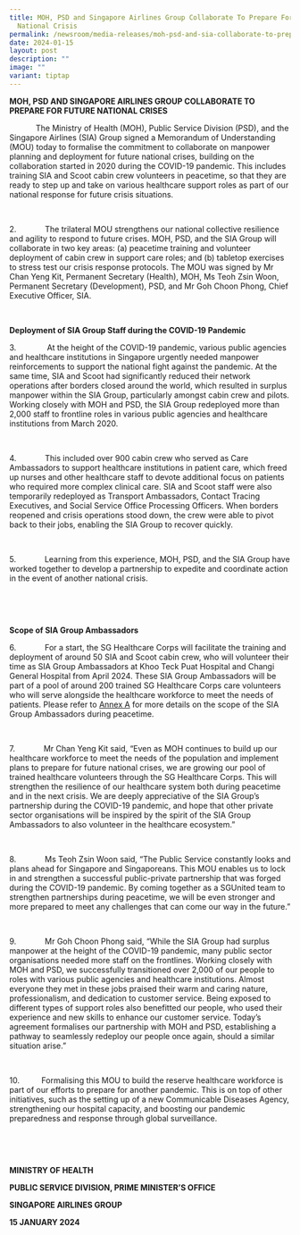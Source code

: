 ```yaml
---
title: MOH, PSD and Singapore Airlines Group Collaborate To Prepare For Future
  National Crisis
permalink: /newsroom/media-releases/moh-psd-and-sia-collaborate-to-prepare-for-future-national-crisis/
date: 2024-01-15
layout: post
description: ""
image: ""
variant: tiptap
---
```

<p><strong>MOH, PSD AND SINGAPORE AIRLINES GROUP COLLABORATE TO PREPARE FOR FUTURE NATIONAL CRISES</strong></p><p></p><p>&nbsp;&nbsp;&nbsp;&nbsp;&nbsp;&nbsp;&nbsp;&nbsp;&nbsp;&nbsp;&nbsp;&nbsp;The Ministry of Health (MOH), Public Service Division (PSD), and the Singapore Airlines (SIA) Group signed a Memorandum of Understanding (MOU) today to formalise the commitment to collaborate on manpower planning and deployment for future national crises, building on the collaboration started in 2020 during the COVID-19 pandemic. This includes training SIA and Scoot cabin crew volunteers in peacetime, so that they are ready to step up and take on various healthcare support roles as part of our national response for future crisis situations.</p><p>&nbsp;</p><p>2.&nbsp;&nbsp;&nbsp;&nbsp;&nbsp;&nbsp;&nbsp;&nbsp;&nbsp;&nbsp;&nbsp;&nbsp; The trilateral MOU strengthens our national collective resilience and agility to respond to future crises. MOH, PSD, and the SIA Group will collaborate in two key areas: (a) peacetime training and volunteer deployment of cabin crew in support care roles; and (b) tabletop exercises to stress test our crisis response protocols. The MOU was signed by Mr Chan Yeng Kit, Permanent Secretary (Health), MOH, Ms Teoh Zsin Woon, Permanent Secretary (Development), PSD, and Mr Goh Choon Phong, Chief Executive Officer, SIA.</p><p>&nbsp;</p><p><strong>Deployment of SIA Group Staff during the COVID-19 Pandemic</strong></p><p>3.&nbsp;&nbsp;&nbsp;&nbsp;&nbsp;&nbsp;&nbsp;&nbsp;&nbsp;&nbsp;&nbsp;&nbsp; &nbsp;At the height of the COVID-19 pandemic, various public agencies and healthcare institutions in Singapore urgently needed manpower reinforcements to support the national fight against the pandemic. At the same time, SIA and Scoot had significantly reduced their network operations after borders closed around the world, which resulted in surplus manpower within the SIA Group, particularly amongst cabin crew and pilots. Working closely with MOH and PSD, the SIA Group redeployed more than 2,000 staff to frontline roles in various public agencies and healthcare institutions from March 2020.</p><p>&nbsp;</p><p>4.&nbsp;&nbsp;&nbsp;&nbsp;&nbsp;&nbsp;&nbsp;&nbsp;&nbsp;&nbsp;&nbsp;&nbsp; This included over 900 cabin crew who served as Care Ambassadors to support healthcare institutions in patient care, which freed up nurses and other healthcare staff to devote additional focus on patients who required more complex clinical care. SIA and Scoot staff were also temporarily redeployed as Transport Ambassadors, Contact Tracing Executives, and Social Service Office Processing Officers. When borders reopened and crisis operations stood down, the crew were able to pivot back to their jobs, enabling the SIA Group to recover quickly.</p><p>&nbsp;</p><p>5.&nbsp;&nbsp;&nbsp;&nbsp;&nbsp;&nbsp;&nbsp;&nbsp;&nbsp;&nbsp;&nbsp;&nbsp; Learning from this experience, MOH, PSD, and the SIA Group have worked together to develop a partnership to expedite and coordinate action in the event of another national crisis.</p><p>&nbsp;</p><p><strong>&nbsp;</strong></p><p><strong>Scope of SIA Group Ambassadors</strong></p><p>6.&nbsp;&nbsp;&nbsp;&nbsp;&nbsp;&nbsp;&nbsp;&nbsp;&nbsp;&nbsp;&nbsp;&nbsp; For a start, the SG Healthcare Corps will facilitate the training and deployment of around 50 SIA and Scoot cabin crew, who will volunteer their time as SIA Group Ambassadors at Khoo Teck Puat Hospital and Changi General Hospital from April 2024. <a rel="noopener noreferrer nofollow" target="_blank">These SIA Group Ambassadors will be part of a pool of around 200 trained SG Healthcare Corps care volunteers who will serve alongside the healthcare workforce to meet the needs of patients.</a> Please refer to <u>Annex A</u> for more details on the scope of the SIA Group Ambassadors during peacetime.</p><p>&nbsp;</p><p>7.&nbsp;&nbsp;&nbsp;&nbsp;&nbsp;&nbsp;&nbsp;&nbsp;&nbsp;&nbsp;&nbsp;&nbsp; Mr Chan Yeng Kit said, “Even as MOH continues to build up our healthcare workforce to meet the needs of the population and implement plans to prepare for future national crises, we are growing our pool of trained healthcare volunteers through the SG Healthcare Corps. This will strengthen the resilience of our healthcare system both during peacetime and in the next crisis. We are deeply appreciative of the SIA Group’s partnership during the COVID-19 pandemic, and hope that other private sector organisations will be inspired by the spirit of the SIA Group Ambassadors to also volunteer in the healthcare ecosystem.”</p><p>&nbsp;</p><p>8.&nbsp;&nbsp;&nbsp;&nbsp;&nbsp;&nbsp;&nbsp;&nbsp;&nbsp;&nbsp;&nbsp;&nbsp; Ms Teoh Zsin Woon said, “The Public Service constantly looks and plans ahead for Singapore and Singaporeans. This MOU enables us to lock in and strengthen a successful public-private partnership that was forged during the COVID-19 pandemic. By coming together as a SGUnited team to strengthen partnerships during peacetime, we will be even stronger and more prepared to meet any challenges that can come our way in the future.”</p><p>&nbsp;</p><p>9.&nbsp;&nbsp;&nbsp;&nbsp;&nbsp;&nbsp;&nbsp;&nbsp;&nbsp;&nbsp;&nbsp;&nbsp; Mr Goh Choon Phong said, “While the SIA Group had surplus manpower at the height of the COVID-19 pandemic, many public sector organisations needed more staff on the frontlines. Working closely with MOH and PSD, we successfully transitioned over 2,000 of our people to roles with various public agencies and healthcare institutions. Almost everyone they met in these jobs praised their warm and caring nature, professionalism, and dedication to customer service. Being exposed to different types of support roles also benefitted our people, who used their experience and new skills to enhance our customer service. Today’s agreement formalises our partnership with MOH and PSD, establishing a pathway to seamlessly redeploy our people once again, should a similar situation arise.”</p><p>&nbsp;</p><p>10.&nbsp;&nbsp;&nbsp;&nbsp;&nbsp;&nbsp;&nbsp;&nbsp;&nbsp; Formalising this MOU to build the reserve healthcare workforce is part of our efforts to prepare for another pandemic. This is on top of other initiatives, such as the setting up of a new Communicable Diseases Agency, strengthening our hospital capacity, and boosting our pandemic preparedness and response through global surveillance.</p><p>&nbsp;</p><p>&nbsp;</p><p><strong>MINISTRY OF HEALTH</strong></p><p><strong>PUBLIC SERVICE DIVISION, PRIME MINISTER’S OFFICE</strong></p><p><strong>SINGAPORE AIRLINES GROUP</strong></p><p><strong>15 JANUARY 2024</strong></p>